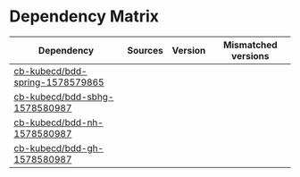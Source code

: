 # Dependency Matrix

Dependency | Sources | Version | Mismatched versions
---------- | ------- | ------- | -------------------
[cb-kubecd/bdd-spring-1578579865](https://github.com/cb-kubecd/bdd-spring-1578579865.git) |  | []() | 
[cb-kubecd/bdd-sbhg-1578580987](https://github.com/cb-kubecd/bdd-sbhg-1578580987.git) |  | []() | 
[cb-kubecd/bdd-nh-1578580987](https://github.com/cb-kubecd/bdd-nh-1578580987.git) |  | []() | 
[cb-kubecd/bdd-gh-1578580987](https://github.com/cb-kubecd/bdd-gh-1578580987.git) |  | []() | 

